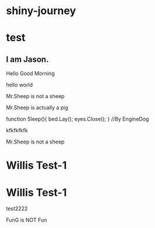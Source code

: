 # shiny-journey


# test

## I am Jason.




Hello Good Morning

hello world

Mr.Sheep is not a sheep

Mr.Sheep is actually a pig

function Sleep(){
    bed.Lay();
    eyes.Close();
} //By EngineDog

kfkfkfkfk

Mr.Sheep is not a sheep

# Willis Test-1


# Willis Test-1

test2222

FunG is NOT Fun